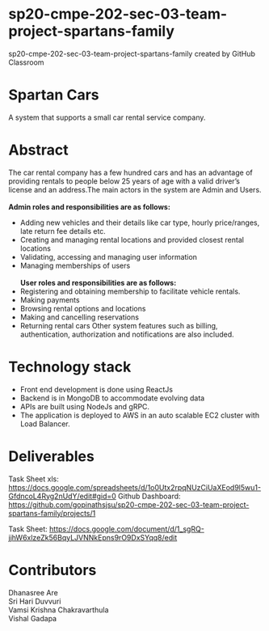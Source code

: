 # sp20-cmpe-202-sec-03-team-project-spartans-family
sp20-cmpe-202-sec-03-team-project-spartans-family created by GitHub Classroom
# Spartan Cars
A system that supports a small car rental service company.
# Abstract
The car rental company has a few hundred cars and has an advantage of providing rentals to people below 25 years of age with a valid driver’s license and an address.The main actors in the system are Admin and Users. <br/><br/>
 **Admin roles and responsibilities are as follows:** <br/>
- Adding new vehicles and their details like car type, hourly price/ranges, late return fee details etc.
-	Creating and managing rental locations and provided closest rental locations 
-	Validating, accessing and managing user information
- Managing memberships of users <br/><br/>
**User roles and responsibilities are as follows:** <br/> 
-	Registering and obtaining membership to facilitate vehicle rentals.
-	Making payments
-	Browsing rental options and locations
-	Making and cancelling reservations
-	Returning rental cars
Other system features such as billing, authentication, authorization and notifications are also included. <br/>
# Technology stack
-	Front end development is done using ReactJs
-	Backend is in MongoDB to accommodate evolving data
-	APIs are built using NodeJs and gRPC.
-	The application is deployed to AWS in an auto scalable EC2 cluster with Load Balancer.

# Deliverables
Task Sheet xls: https://docs.google.com/spreadsheets/d/1o0Utx2rpqNUzCiUaXEod9l5wu1-GfdncoL4Ryg2nUdY/edit#gid=0
Github Dashboard: https://github.com/gopinathsjsu/sp20-cmpe-202-sec-03-team-project-spartans-family/projects/1

Task Sheet: https://docs.google.com/document/d/1_sgRQ-jjhW6xlzeZk56BqyLJVNNkEpns9rO9DxSYqq8/edit

# Contributors
Dhanasree Are <br/>
Sri Hari Duvvuri <br/>
Vamsi Krishna Chakravarthula <br/>
Vishal Gadapa <br/>
